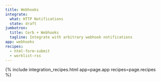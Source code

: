 ```yaml
---
title: Webhooks
integrate:
  what: HTTP Notifications
  state: draft
jumbotron:
  title: Cerb + Webhooks
  tagline: Integrate with arbitrary webhook notifications
app: webhooks
recipes:
  - html-form-submit
  - worklist-rss
---
```


{% include integration_recipes.html app=page.app recipes=page.recipes %}